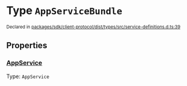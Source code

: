 # Type `AppServiceBundle`
<sub>Declared in [packages/sdk/client-protocol/dist/types/src/service-definitions.d.ts:39]()</sub>





## Properties
### [AppService]()
Type: <code>AppService</code>
